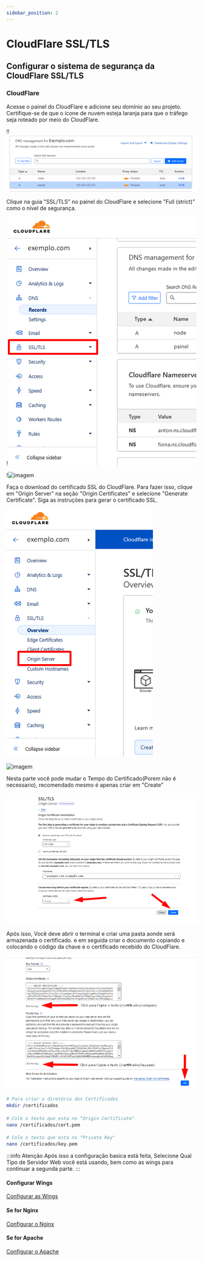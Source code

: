```yaml
---
sidebar_position: 2
---
```


# CloudFlare SSL/TLS

## Configurar o sistema de segurança da CloudFlare SSL/TLS

### CloudFlare

Acesse o painel do CloudFlare e adicione seu domínio ao seu projeto. Certifique-se de que o ícone de nuvem esteja laranja para que o tráfego seja roteado por meio do CloudFlare.

!!![imagem](/docs/4%20-%20Guias%20Extras/img/dns_proxied.png)

Clique na guia "SSL/TLS" no painel do CloudFlare e selecione "Full (strict)" como o nível de segurança.

!![imagem](/docs/4%20-%20Guias%20Extras/img/ssl-tls.png)

!![imagem](/docs/4%20-%20Guias%20Extras/img/completo-estrito.png)

Faça o download do certificado SSL do CloudFlare. Para fazer isso, clique em "Origin Server" na seção "Origin Certificates" e selecione "Generate Certificate". Siga as instruções para gerar o certificado SSL.

![imagem](/docs/4%20-%20Guias%20Extras/img/origen-server.png)

![imagem](/docs/4%20-%20Guias%20Extras/img/gerate-cert.png)

Nesta parte você pode mudar o Tempo do Certificado(Porem não é necessario), recomendado mesmo é apenas criar em "Create"

![imagem](/docs/4%20-%20Guias%20Extras/img/create-cert.png)

Após isso, Você deve abrir o terminal e criar uma pasta aonde será armazenada o certificado. e em seguida criar o documento copiando e colocando o código da chave e o certificado recebido do CloudFlare.

![imagem](/docs/4%20-%20Guias%20Extras/img/cert-key-pem.png)

```bash
# Para criar o diretório dos Certificados
mkdir /certificados

# Cole o texto que esta no "Origin Certificate"
nano /certificados/cert.pem

# Cole o texto que esta no "Private Key"
nano /certificados/key.pem
```

:::info Atenção
Após isso a configuração basica está feita, Selecione Qual Tipo de Servidor Web você está usando, bem como as wings para continuar a segunda parte.
:::

#### Configurar Wings

[Configurar as Wings](/docs/4%20-%20Guias%20Extras/1%20-%20CloudFlare%20CDN/wings-ssl-tls.md)

#### Se for Nginx

[Configurar o Nginx](/docs/4%20-%20Guias%20Extras/1%20-%20CloudFlare%20CDN/3%20-%20Servidor%20Web/nginx-ssl.md)

#### Se for Apache

[Configurar o Apache](/docs/4%20-%20Guias%20Extras/1%20-%20CloudFlare%20CDN/3%20-%20Servidor%20Web/apache-ssl.md)